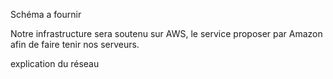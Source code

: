 Schéma a fournir

Notre infrastructure sera soutenu sur AWS, le service proposer par Amazon afin de faire tenir nos serveurs.

explication du réseau
